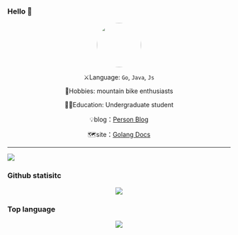 ### Hello 👋


<div align="center">
  <img src="https://avatars.githubusercontent.com/u/42080442?s=400&u=e3d975eb3a2a59934ed79bc04e4e90d84ee5f219&v=4" style="width:100px;height:100px;border-radius:50%"/>
  
:crossed_swords:Language: `Go`, `Java`, `Js`

:badminton:Hobbies: mountain bike enthusiasts

:man_student:Education: Undergraduate student

:bulb:blog：[Person Blog](https://246859.github.io/)

🗺️site：[Golang Docs](https://golang.halfiisland.com/)
</div>


---

![](https://camo.githubusercontent.com/e2fed45eeddf5c4e8af379d928f6c2da3617a343291af1763c6af7bab347e431/68747470733a2f2f63646e2e6a7364656c6976722e6e65742f67682f73756e3032323553554e2f73756e3032323553554e2f6173736574732f696d616765732f69636f6e2e706e67)

### Github statisitc

<div align="center">
  <img src="https://github-readme-stats.vercel.app/api?username=246859&show_icons=true&theme=onedark" />
</div>

### Top language
<div align="center">
  <img src="https://github-readme-stats.vercel.app/api/top-langs/?username=246859&layout=compact"/>
</div>

